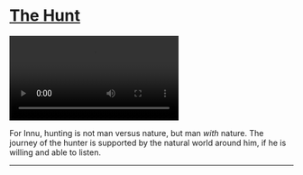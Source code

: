 # [The Hunt](http://artsmia.github.io/griot/#/stories/2174)

<video src=''></video>

For Innu, hunting is not man versus nature, but man *with* nature. The journey of the hunter is supported by the natural world around him, if he is willing and able to listen.

---

